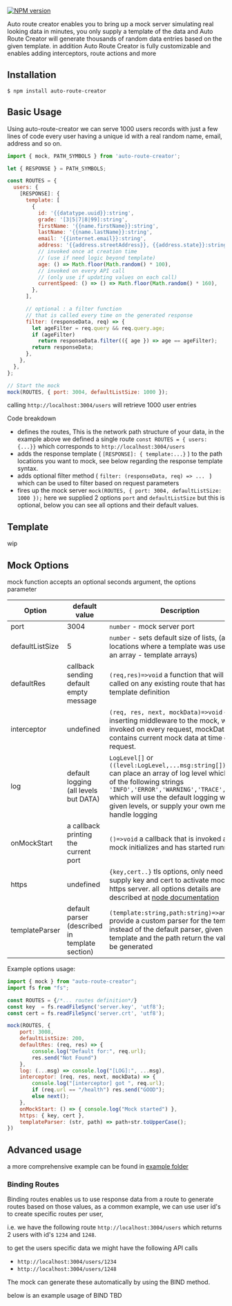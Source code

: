[![NPM version][npm-image]][npm-url]

Auto route creator enables you to bring up a mock server simulating real looking data in minutes, you only supply a template of the data and Auto Route Creator will generate thousands of random data entries based on the given template. in addition Auto Route Creator is fully customizable and enables adding interceptors, route actions and more

## Installation

```
$ npm install auto-route-creator
```

## Basic Usage

Using auto-route-creator we can serve 1000 users records with just a few lines of code
every user having a unique id with a real random name, email, address and so on.

```javascript
import { mock, PATH_SYMBOLS } from 'auto-route-creator';

let { RESPONSE } = PATH_SYMBOLS;

const ROUTES = {
  users: {
    [RESPONSE]: {
      template: [
        {
          id: '{{datatype.uuid}}:string',
          grade: '[3|5|7|8|99]:string',
          firstName: '{{name.firstName}}:string',
          lastName: '{{name.lastName}}:string',
          email: '{{internet.email}}:string',
          address: '{{address.streetAddress}}, {{address.state}}:string',
          // invoked once at creation time
          // (use if need logic beyond template)
          age: () => Math.floor(Math.random() * 100),
          // invoked on every API call
          // (only use if updating values on each call)
          currentSpeed: () => () => Math.floor(Math.random() * 160),
        },
      ],

      // optional : a filter function
      // that is called every time on the generated response
      filter: (responseData, req) => {
        let ageFilter = req.query && req.query.age;
        if (ageFilter)
          return responseData.filter(({ age }) => age == ageFilter);
        return responseData;
      },
    },
  },
};

// Start the mock
mock(ROUTES, { port: 3004, defaultListSize: 1000 });
```

calling `http://localhost:3004/users` will retrieve 1000 user entries

Code breakdown

- defines the routes, This is the network path structure of your data, in the example above we defined a single route `const ROUTES = { users: {...}}`
  which corresponds to `http://localhost:3004/users`
- adds the response template ( `[RESPONSE]: {
template:...}` ) to the path locations you want to mock, see below regarding the response template syntax.
- adds optional filter method ( `filter: (responseData, req) => ... ` ) which can be used to filter based on request parameters
- fires up the mock server `mock(ROUTES, { port: 3004, defaultListSize: 1000 });` here we supplied 2 options `port` and `defaultListSize` but this is optional, below you can see all options and their default values.

## Template

wip

## Mock Options

mock function accepts an optional seconds argument, the options parameter

| Option          | default value                                  | Description                                                                                                                                                                                                                                                                  |
| --------------- | ---------------------------------------------- | ---------------------------------------------------------------------------------------------------------------------------------------------------------------------------------------------------------------------------------------------------------------------------- |
| port            | 3004                                           | `number` - mock server port                                                                                                                                                                                                                                                  |
| defaultListSize | 5                                              | `number` - sets default size of lists, (all locations where a template was used with an array - template arrays)                                                                                                                                                             |
| defaultRes      | callback sending default empty message         | `(req,res)=>void` a function that will be called on any existing route that has no template definition                                                                                                                                                                       |
| interceptor     | undefined                                      | `(req, res, next, mockData)=>void` enables inserting middleware to the mock, which is invoked on every request, mockData contains current mock data at time of request.                                                                                                      |
| log             | default logging (all levels but DATA)          | `LogLevel[]` or `((level:LogLevel,...msg:string[])=>void)` can place an array of log level which is one of the following strings `'INFO','ERROR','WARNING','TRACE','DATA'` which will use the default logging with given levels, or supply your own method to handle logging |
| onMockStart     | a callback printing the current port           | `()=>void` a callback that is invoked after mock initializes and has started running                                                                                                                                                                                         |
| https           | undefined                                      | `{key,cert..}` tls options, only need to supply key and cert to activate mock as https server. all options details are described at [node documentation](https://nodejs.org/api/tls.html#tlscreatesecurecontextoptions)                                                      |
| templateParser  | default parser (described in template section) | `(template:string,path:string)=>any` provide a custom parser for the template instead of the default parser, given the template and the path return the value to be generated                                                                                                |

Example options usage:

```javascript
import { mock } from "auto-route-creator";
import fs from "fs";

const ROUTES = {/*... routes definition*/}
const key  = fs.readFileSync('server.key', 'utf8');
const cert = fs.readFileSync('server.crt', 'utf8');

mock(ROUTES, {
    port: 3008,
    defaultListSize: 200,
    defaultRes: (req, res) => {
        console.log("Default for:", req.url);
        res.send("Not Found")
    },
    log: (...msg) => console.log("[LOG]:", ...msg),
    interceptor: (req, res, next, mockData) => {
        console.log("[interceptor] got ", req.url);
        if (req.url == "/health") res.send("GOOD");
        else next();
    },
    onMockStart: () => { console.log("Mock started") },
    https: { key, cert },
    templateParser: (str, path) => path+str.toUpperCase();
})
```

## Advanced usage

a more comprehensive example can be found in [example folder](https://github.com/mikehn/autoRouteJs/tree/master/example)

### Binding Routes

Binding routes enables us to use response data from a route to generate routes based on those values,
as a common example, we can use user id's to create specific routes per user,

i.e. we have the following route `http://localhost:3004/users` which returns 2 users with id's `1234` and `1248`.

to get the users specific data we might have the following API calls

- `http://localhost:3004/users/1234`
- `http://localhost:3004/users/1248`

The mock can generate these automatically by using the BIND method.

below is an example usage of BIND
TBD

[npm-image]: https://img.shields.io/npm/v/auto-route-creator.svg?style=flat-square
[npm-url]: https://npmjs.org/package/auto-route-creator
